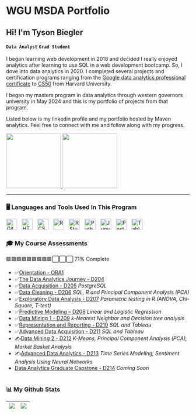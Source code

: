 # WGU MSDA Portfolio
## Hi! I'm Tyson Biegler

**`Data Analyst`** **`Grad Student`**
<br>
<br>
I began learning web development in 2018 and decided I really enjoyed analytics after learning to use SQL in a web development bootcamp. So, I dove into data analytics in 2020. I completed several projects and certification programs ranging from the [Google data analytics professional certificate](https://www.coursera.org/account/accomplishments/professional-cert/PJYAPL3D7B2R) to [CS50](https://certificates.cs50.io/f6af04be-d727-4f4a-9236-4ef3e0989a83.pdf?size=letter) from Harvard University. 

I began my masters program in data analytics through western governors university in May 2024 and this is my portfolio of projects from that program. 

Listed below is my linkedin profile and my portfolio hosted by Maven analytics. 
Feel free to connect with me and follow along with my progress.

<p>
    <a href="https://www.linkedin.com/in/tysonbiegler/">
        <img width="150px" src="https://freelogopng.com/images/1656939461linkedin-logo.png" />
    </a>
    <a href="https://www.mavenanalytics.io/profile/Tyson-Biegler/87928615">
        <img width="150px" src="https://github.com/user-attachments/assets/0de9d634-e15a-4015-945d-1c9d00e951f6" />
    </a>
</p>

---

### 🖥️ Languages and Tools Used In This Program

<img align="left" alt="Git" width="30px" style="padding-right:10px;" src="https://cdn.jsdelivr.net/gh/devicons/devicon/icons/git/git-original.svg" />
<img align="left" alt="HTML" width="30px" style="padding-right:10px;" src="https://cdn.jsdelivr.net/gh/devicons/devicon/icons/html5/html5-plain.svg" />
<img align="left" alt="CSS" width="30px" style="padding-right:10px;" src="https://cdn.jsdelivr.net/gh/devicons/devicon/icons/css3/css3-plain.svg" />
<img align="left" alt="R" width="30px" style="padding-right:10px;" src="https://www.r-project.org/logo/Rlogo.svg" />
<img align="left" alt="R Studio" width="30px" style="padding-right:10px;" src="https://th.bing.com/th/id/R.bef4329fc09a8e2ec3d33e50e2ce669e?rik=p9uAp6ZFXw06lg&pid=ImgRaw&r=0" />
<img align="left" alt="Python" width="30px" style="padding-right:10px;" src="https://cdn.jsdelivr.net/gh/devicons/devicon/icons/python/python-plain.svg" />
<img align="left" alt="Jupyter Notebooks" width="30px" style="padding-right:10px;" src="https://logos-download.com/wp-content/uploads/2021/01/Jupyter_Logo.png" />
<img align="left" alt="PostgreSQL" width="30px" style="padding-right:10px;" src="https://th.bing.com/th/id/R.c70f2deca63a20f47ba6dbc5e9f22af4?rik=DxXsa94FRFwm7w&pid=ImgRaw&r=0" />
<img align="left" alt="Tableau" width="30px" style="padding-right:10px;" src="https://pnghq.com/wp-content/uploads/tableau-full-logo-transparent-png-85396-768x432.png" />

<br />

#

### 🎓 My Course Assessments

🟩🟩🟩🟩🟩🟩🟩🟩🟩⬜⬜⬜ 71% Complete

<!-- BEGIN COURSE-->
- ✅[Orientation - ORA1](Orientation%20-%20ORA1)
- ✅[The Data Analytics Journey - D204](The%20Data%20Analytics%20Journey%20-%20%20D204)
- ✅[Data Acquisition - D205](Data%20Acquisition%20-%20D205) *PostgreSQL*
- ✅[Data Cleaning - D206](Data%20Cleaning%20-%20D206) *SQL, R and Principal Component Analysis (PCA)*
- ✅[Exploratory Data Analysis - D207](Exploratory%20Data%20Analysis%20-%20D207) *Parametric testing in R (ANOVA, Chi-Square, T-test)*
- ✅[Predictive Modeling – D208](Predictive%20Modeling%20–%20D208) *Linear and Logistic Regression*
- ✅[Data Mining 1 - D209](Data%20Mining%20I%20-%20D209) *k-Nearest Neighbor and Decision tree analysis*
- ✅[Representation and Reporting - D210](Representation%20and%20Reporting%20-%20D210) *SQL and Tableau*
- ✅[Advanced Data Acquisition - D211](Advanced%20Data%20Acquisition%20-%20D211) *SQL and Tableau*
- ✍️[Data Mining 2 - D212](Data%20Mining%20II%20-%20D212) *K-Means, Principal Component Analysis (PCA), Market Basket Analysis*
- ✍️[Advanced Data Analytics - D213](Advanced%20Data%20Analytics%20-%20D213) *Time Series Modeling, Sentiment Analysis Using Neural Networks*
- [Data Analytics Graduate Capstone - D214](Data%20Analytics%20Graduate%20Capstone%20-%20D214) *Coming Soon*

<!-- END COURSES -->
#

### 📊 My Github Stats
<img src="https://github-readme-stats.vercel.app/api?username=tysonbiegler&&show_icons=true&count_private=true&theme=radical"/>|<img src="https://github-readme-streak-stats.herokuapp.com/?user=tysonbiegler&theme=radical"/>|
|---|---|

